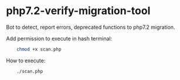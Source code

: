 # php7.2-verify-migration-tool
Bot to detect, report errors, deprecated functions to php7.2 migration.

Add permission to execute in hash terminal:
```sh
	chmod +x scan.php
```
How to execute:
```sh
	./scan.php
```